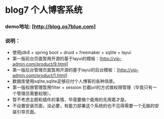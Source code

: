 # blog7 个人博客系统
    
### demo地址: [http://blog.os7blue.com]
### 说明：
   + 使用jdk8 + spring boot + druid + freemaker + sqlite + layui 
   + 第一版前台页面暂用开源的基于layui的模板：[http://vip-admin.com/product/9.html]
   + 第一版后台管理页面暂用开源的基于layui的后台模板：[http://vip-admin.com/product/1.html]
   + 数据库使用sqlite,sqlite足够应付个人博客的各种场景。
   + 第一版权限管理暂用filter + session 拦截url的方式做权限管理（毕竟只有一个管理员需要权限）。
   + 暂不考虑主题和插件的事情，毕竟要搞个能用的先用着才是。
   + 不设置安装页面，没必要，有能力部署这个系统的也不见得需要一个无脑的安装引导页面。
   
